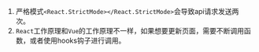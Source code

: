 1. 严格模式`<React.StrictMode></React.StrictMode>`会导致api请求发送两次。
2. `React`工作原理和`Vue`的工作原理不一样，如果想要更新页面，需要不断调用函数，或者使用hooks钩子进行调用。
